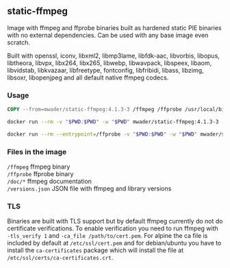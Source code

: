## static-ffmpeg

Image with ffmpeg and ffprobe binaries built as hardened static PIE binaries with no
external dependencies. Can be used with any base image even scratch.

Built with
openssl,
iconv,
libxml2,
libmp3lame,
libfdk-aac,
libvorbis,
libopus,
libtheora,
libvpx,
libx264,
libx265,
libwebp,
libwavpack,
libspeex,
libaom,
libvidstab,
libkvazaar,
libfreetype,
fontconfig,
libfribidi,
libass,
libzimg,
libsoxr,
libopenjpeg
and all default native ffmpeg codecs.

### Usage
```Dockerfile
COPY --from=mwader/static-ffmpeg:4.1.3-3 /ffmpeg /ffprobe /usr/local/bin/
```
```sh
docker run --rm -v "$PWD:$PWD" -w "$PWD" mwader/static-ffmpeg:4.1.3-3 -i file.wav file.mp3
```
```sh
docker run --rm --entrypoint=/ffprobe -v "$PWD:$PWD" -w "$PWD" mwader/static-ffmpeg:4.1.3-3 -i file.wav
```

### Files in the image
`/ffmpeg` ffmpeg binary  
`/ffprobe` ffprobe binary  
`/doc/*` ffmpeg documentation  
`/versions.json` JSON file with ffmpeg and library versions

### TLS

Binaries are built with TLS support but by default ffmpeg currently do
not do certificate verifications. To enable verification you need to run
ffmpeg with `-tls_verify 1` and `-ca_file /path/to/cert.pem`. For alpine
the ca file is included by default at `/etc/ssl/cert.pem` and for debian/ubuntu
you have to install the `ca-certificates` package which will install the file at
`/etc/ssl/certs/ca-certificates.crt`.
